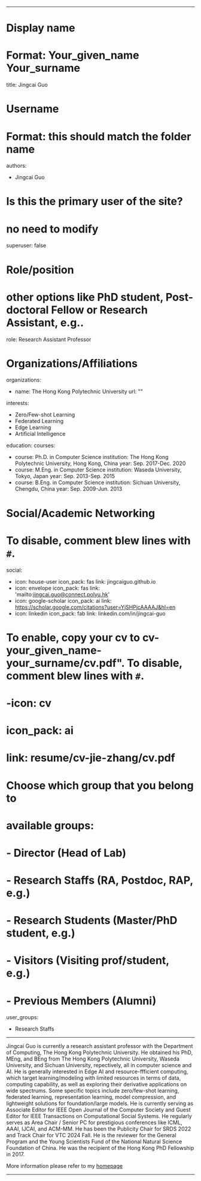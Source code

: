 
---
# Display name
# Format: Your_given_name Your_surname 
title: Jingcai Guo

# Username
# Format: this should match the folder name
authors:
- Jingcai Guo

# Is this the primary user of the site?
# no need to modify 
superuser: false

# Role/position
# other options like PhD student, Post-doctoral Fellow or Research Assistant, e.g..
role: Research Assistant Professor

# Organizations/Affiliations
organizations:
- name: The Hong Kong Polytechnic University
  url: ""

interests:
- Zero/Few-shot Learning
- Federated Learning
- Edge Learning
- Artificial Intelligence

education:
  courses:
  - course: Ph.D. in Computer Science
    institution: The Hong Kong Polytechnic University, Hong Kong, China
    year: Sep. 2017-Dec. 2020
  - course: M.Eng. in Computer Science
    institution: Waseda University, Tokyo, Japan
    year: Sep. 2013-Sep. 2015
  - course: B.Eng. in Computer Science
    institution: Sichuan University, Chengdu, China
    year: Sep. 2009-Jun. 2013

# Social/Academic Networking
# To disable, comment blew lines with `#`.
social:
- icon: house-user
  icon_pack: fas
  link: jingcaiguo.github.io
- icon: envelope
  icon_pack: fas
  link: 'mailto:jingcai.guo@connect.polyu.hk'
- icon: google-scholar
  icon_pack: ai
  link: https://scholar.google.com/citations?user=YjSHPjcAAAAJ&hl=en
- icon: linkedin
  icon_pack: fab
  link: linkedin.com/in/jingcai-guo

# To enable, copy your cv to cv-your_given_name-your_surname/cv.pdf". To disable, comment blew lines with `#`.
# -icon: cv
# icon_pack: ai
# link: resume/cv-jie-zhang/cv.pdf

# Choose which group that you belong to
#  available groups:
#  - Director (Head of Lab)
#  - Research Staffs (RA, Postdoc, RAP, e.g.)
#  - Research Students (Master/PhD student, e.g.)
#  - Visitors (Visiting prof/student, e.g.)
#  - Previous Members (Alumni)
user_groups:
- Research Staffs
---

Jingcai Guo is currently a research assistant professor with the Department of Computing, The Hong Kong Polytechnic University. He obtained his PhD, MEng, and BEng from The Hong Kong Polytechnic University, Waseda University, and Sichuan University, repectively, all in computer science and AI. He is generally interested in Edge AI and resource-ffficient computing, which target learning/modeling with limited resources in terms of data, computing capability, as well as exploring their derivative applications on wide spectrums. Some specific topics include zero/few-shot learning, federated learning, representation learning, model compression, and lightweight solutions for foundation/large models. He is currently serving as Associate Editor for IEEE Open Journal of the Computer Society and Guest Editor for IEEE Transactions on Computational Social Systems. He regularly serves as Area Chair / Senior PC for prestigious conferences like ICML, AAAI, IJCAI, and ACM-MM. He has been the Publicity Chair for SRDS 2022 and Track Chair for VTC 2024 Fall. He is the reviewer for the General Program and the Young Scientists Fund of the National Natural Science Foundation of China. He was the recipient of the Hong Kong PhD Fellowship in 2017.

More information please refer to my [homepage](https://jingcaiguo.github.io/)

---

